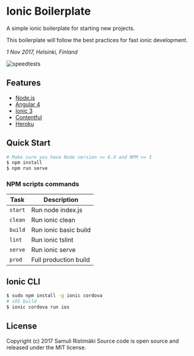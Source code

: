 # Ionic Boilerplate

A simple ionic boilerplate for starting new projects.

This boilerplate will follow the best practices for fast ionic development.

*1 Nov 2017, Helsinki, Finland*

![speedtests](https://raw.githubusercontent.com/samuliristimaki/ionic-boilerplate/master/docs/performance.jpg)

## Features

- [Node.js](https://nodejs.org/)
- [Angular 4](https://angular.io)
- [Ionic 3](http://ionicframework.com/)
- [Contentful](https://www.contentful.com/)
- [Heroku](https://www.heroku.com/)

## Quick Start

```sh
# Make sure you have Node version >= 6.X and NPM >= 3
$ npm install
$ npm run serve
```

### NPM scripts commands

| Task              | Description                                            |
|-------------------|--------------------------------------------------------|
| `start`           | Run node index.js                                      |
| `clean`           | Run ionic clean                                        |
| `build`           | Run ionic basic build                                  |
| `lint`            | Run ionic tslint                                       |
| `serve`           | Run ionic serve                                        |
| `prod`            | Full production build                                  |

## Ionic CLI

```bash
$ sudo npm install -g ionic cordova
# iOS build
$ ionic cordova run ios
```

## License

Copyright (c) 2017 Samuli Ristimäki
Source code is open source and released under the MIT license.
